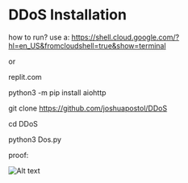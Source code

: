 # DDoS Installation

how to run?
use a: https://shell.cloud.google.com/?hl=en_US&fromcloudshell=true&show=terminal

or

replit.com

python3 -m pip install aiohttp

git clone https://github.com/joshuapostol/DDoS

cd DDoS

python3 Dos.py

proof:

![Alt text](https://i.imgur.com/motFzn6.jpeg)
